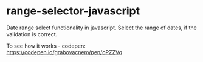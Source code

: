 # range-selector-javascript
Date range select functionality in javascript. Select the range of dates, if the validation is correct.

To see how it works - codepen: https://codepen.io/grabovacnem/pen/oPZZVq
